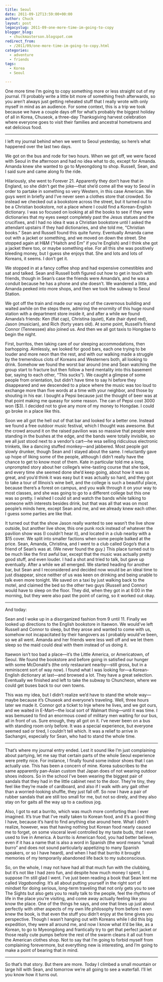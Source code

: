 ```yaml
---
title: Seoul
date: 2011-09-12T13:59:00+00:00
author: Chuck
layout: post
legacyslug: 2011-09-one-more-time-im-going-to-copy
blogger_blog:
  - chuckmasterson.blogspot.com
redirect_from:
  - /2011/09/one-more-time-im-going-to-copy.html
categories:
  - adventure
  - friends
tags:
  - Korea
  - Seoul

---
```

One more time I’m going to copy something more or less straight out of my
journal. I’ll probably write a little bit more of something fresh afterwards,
so you aren’t always just getting reheated stuff that I really wrote with only
myself in mind as an audience. For some context, this is a trip we took because
we have a couple days off for what’s probably the biggest holiday of all in
Korea, Chuseok, a three-day Thanksgiving harvest celebration where everyone
goes to visit their families and ancestral hometowns and eat delicious food. 

* * *

I left my journal behind when we went to Seoul yesterday, so here’s what
happened over the last two days.

We got on the bus and rode for two hours. When we got off, we were faced with
Seoul in the afternoon and had no idea what to do, except for Amanda. Amanda
knew she wanted to go to Myeongdong to shop. Russell, Sean, and I said sure and
came along fo the ride.

Hilariously, she went to Forever 21. Apparently they don’t have that in
England, so she didn’t get the joke—that she’d come all the way to Seoul in
order to partake in something so very Western, in this case American. We guys
went in briefly and I’ve never seen a clothes store that crowded. So instead we
checked out a bookstore across the street, but it turned out to be a Christian
bookstore, not a place where I could find a Korean-English dictionary. I was so
focused on looking at all the books to see if they were dictionaries that my
eyes swept completely past the Jesus statues and the crucifixes, and I had no
idea it was a Christian bookstore until I asked the attendant upstairs if they
had dictionaries, and she told me, “Christian books.” Sean and Russell found
this quite funny. Eventually Amanda came out with a jacket or something, and we
moved on down the street. She stopped again at H&M (“Haitch and Em” if you’re
English) and I think she got a jacket there too, or maybe something else. For
all this she was positively bleeding money, but I guess she enjoys that. She
and lots and lots of Koreans, it seems. I don’t get it.

We stopped in at a fancy coffee shop and had expensive comestibles and sat and
talked. Sean and Russell both figured out how to get in touch with friends,
though in Sean’s case the friends were Amanda’s, and he was a conduit because
he has a phone and she doesn’t. We wandered a little, and Amanda peeked into
more shops, and then we took the subway to Seoul Station.

We got off the train and made our way out of the cavernous building and waited
awhile on the steps there, admiring the enormity of this huge round station
with a department store inside it, and after a while we found Amanda’s friends:
Ken (flat cap), Christina (quiet), Kate (hair dyed red), Jason (musician), and
Rich (forty years old). At some point, Russell’s friend Connor (Tennessee) also
joined us. And then we all got taxis to Hongdae to begin the night.

First, burritos, then taking care of our sleeping accommodations, then
barhopping. Aimlessly, we looked for good bars, each one trying to be louder
and more neon than the rest, and with our walking made a struggle by the
tremendous clots of Koreans and Westerners both, all looking to drink. Somehow
we found the worst bar around (me and Sean watching the group start to fracture
but then follow a herd mentality into this basement bar, saying to each other,
“This sucks”). We caught a glimpse of some people from orientation, but didn’t
have time to say hi before they disappeared and we descended to a place where
the music was too loud to exchange more than five words at a time with your
neighbor, and those by shouting in his ear. I bought a Pepsi because just the
thought of beer was at that point making me queasy for some reason. The can of
Pepsi cost 3000 won ($3). I decided not to give any more of my money to
Hongdae. I could go broke in a place like this.

Soon we all got the hell out of that bar and looked for a better one. Instead
we found a free outdoor music festival, which I thought was awesome. But the
crowd around it on the raised pavilion was so massive that people were standing
in the bushes at the edge, and the bands were totally invisible, so we all just
stood next to a vendor’s cart—he wsa selling ridiculous electronic trinkets,
like a dancing stuffed monkey—and jabbered. Most people got slowly drunker,
though Sean and I stayed about the same. I reluctantly gave up hope of liking
some of the people, although I didn’t really have the chance to get to know
most of them. Kate in particular told me a long, unprompted story about her
college’s wine-tasting course that she took, and every time she seemed done
she’d keep going, about how it was so great, and you’d think it was easy but it
was actually so hard, and they got to take a tour of Illinois’s wine belt, and
the college is such a beautiful place, because there’s a forest on campus, and
you walk through it on your way to most classes, and she was going to go to a
different college but this one was so pretty. I wished I could sit and watch
the bands while talking to someone with interests besides drink, but that was
all that was on most people’s minds here, except Sean and me, and we already
knew each other. I guess some parties are like that.

It turned out that the show Jason really wanted to see wasn’t the live show
outside, but another live show, this one punk rock instead of whatever the
pavilion show was (I couldn’t hear it), and located in a club nearby with a $15
cover. We split into smaller factions when some people balked at the price.
Sean, Amanda, Christina, and I went to a club called Gogo’s that a friend of
Sean’s was at. (We never found the guy.) This place turned out to be much like
the first awful bar, except that the music was actually pretty good stuff, and
even louder. I had a shot and tried to talk, but gave up eventually. After a
while we all emerged. We started heading for another bar, but Sean and I
reconsidered and decided now would be an ideal time to just disappear, since
neither of us was keen on drinking and being unable to talk even more tonight.
We saved on a taxi by just walking back to the motel, and claimed the bed so
the other two guys (Russell and Connor) would have to sleep on the floor. They
did, when they got in at 6:00 in the morning, but they were also past the point
of caring, so it worked out okay.

* * *

And today:

Sean and I woke up in a disorganized fashion from 9 until 11. Finally we looked
up directions to the English bookstore in Itaewon. We would’ve left Russell and
Connor to sleep, but they arose and wanted to come with us, somehow not
incapacitated by their hangovers as I probably would’ve been, so we all went.
Amanda and her friends were less well off and we let them sleep so the maid
could deal with them instead of us doing it.

Itaewon isn’t too bad a place—it’s the Little America, or Americatown, of
Seoul. We found the bookstore and before going in satisfied our hunger with
some McDonald‘s (the only restaurant nearby—still gross, but in a reminiscent
sort of way now). I found what I was looking for—a Korean-English dictionary at
last—and browsed a lot. They have a great selection. Eventually we finished and
left to take the subway to Chuncheon, where we could get buses back to our own
towns.

This was my idea, but I didn’t realize we’d have to stand the whole way—maybe
because it’s Chuseok and everyone’s traveling. Well, three hours later we made
it. Connor got a ticket to Inje where he lives, and we got ours, and we waited
in E-Mart—the local sort of Walmart thing—until it was time. I was bemused to
find an enormous cowd of military men waiting for our bus, all in front of us.
Sure enough, they all got on it. I’ve never been on a bus with standing room
only before. It was a special experience, but everyone seemed sad or tired, I
couldn’t tell which. It was a relief to arrive in Sachangni, especially for
Sean, who had to stand the whole time.

* * *

That’s where my journal entry ended. Lest it sound like I’m just complaining
about partying, let me say that certain parts of the whole Seoul experience
were pretty nice. For instance, I finally found some indoor shoes that I can
actually use. This has been a concern of mine. Korea subscribes to the same
apparently pan-Asian custom that Japan does of not wearing outdoor shoes
indoors. So in the school I’ve been wearing the biggest pair of sandals that
they had in the little cabinet next to the door. They’re tiny, they feel like
they’re made of cardboard, and also if I walk with any gait other than a
worried-looking shuffle, they just fall off. So now I have a pair of rubber
sandals that are still too small for me, but not so direly, and they also stay
on for gaits all the way up to a cautious jog.

Also, I got to eat a burrito, which was much more comforting than I ever
imagined. It’s true that I’ve really taken to Korean food, and it’s a good
thing I have, because it’s hard to find anything else around here. What I
didn’t realize, however, was that having nothing but Korean food nearly caused
me to forget, on some visceral level controlled by my taste buds, that I even
used to live in America. A burrito is American food, you had better believe,
even if it has a name that is also a word in Spanish (the word means “small
burro” and does not sound particularly appetizing to many Spanish speakers, or
so I have heard), and when I had that burrito it brought memories of my
temporarily abandoned life back to my subconscious.

So, on the whole, I may not have had all that much fun with the clubbing, but
it’s not like I had zero fun, and despite how much money I spent, I suppose I’m
still glad I went. I’ve just been reading a book that Sean lent me called
*Vagabonding*. It’s all about putting yourself in the right sort of
mindset for doing serious, long-term traveling that not only gets you to see
The Sights but also gets you to really talk to the people, feel the rhythms of
life in the place you’re visiting, and come away actually feeling like you know
the place. One of the things he says, and one that lines up just about
perfectly with other aspects of my own life philosophy from before I even knew
the book, is that even the stuff you didn’t enjoy at the time gives you
perspective. Though I wasn’t hanging out with Koreans while I did this big
expedition, they were all around me, and now I know what it’d be like, as a
Korean, to go to Myeongdong and frantically try to get that perfect jacket or
those really cute pumps before the rest of the swarm cleans it all out from the
American clothes shop. Not to say that I’m going to forbid myself from
complaining forevermore, but everything new is interesting, and I’m going to
make a point of bearing that in mind.

* * *

So that’s that story. But there are more. Today I climbed a small mountain or
large hill with Sean, and tomorrow we’re all going to see a waterfall. I’ll let
you know how it turns out.


